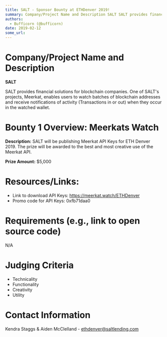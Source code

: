 ```yaml
---
title: SALT - Sponsor Bounty at ETHDenver 2019!
summary: Company/Project Name and Description SALT SALT provides financial solutions for blockchain companies. One of SALTs projects, Meerkat, enables users to watch batches of blockchain addresses and receive notifications of activity (Transactions in or out) when they occur in the watched wallet. Bounty 1 Overview- Meerkats Watch Description- SALT will be publishing Meerkat API Keys for ETH Denver 2019. The prize will be awarded to the best and most creative use of the Meerkat API. Prize Amount- $5,000
authors:
  - Bufficorn (@bufficorn)
date: 2019-02-12
some_url: 
---
```


# Company/Project Name and Description

**SALT**

SALT provides financial solutions for blockchain companies. One of SALT's projects, Meerkat, enables users to watch batches of blockchain addresses and receive notifications of activity (Transactions in or out) when they occur in the watched wallet.

# Bounty 1 Overview: Meerkats Watch 

**Description:** SALT will be publishing Meerkat API Keys for ETH Denver 2019. The prize will be awarded to the best and most creative use of the Meerkat API. 

**Prize Amount:** $5,000

# Resources/Links:
- Link to download API Keys: https://meerkat.watch/ETHDenver
- Promo code for API Keys: 0xfb71daa0





# Requirements (e.g., link to open source code)
N/A

# Judging Criteria

- Technicality
- Functionality
- Creativity
- Utility

# Contact Information

Kendra Staggs & Aiden McClelland - ethdenver@saltlending.com

